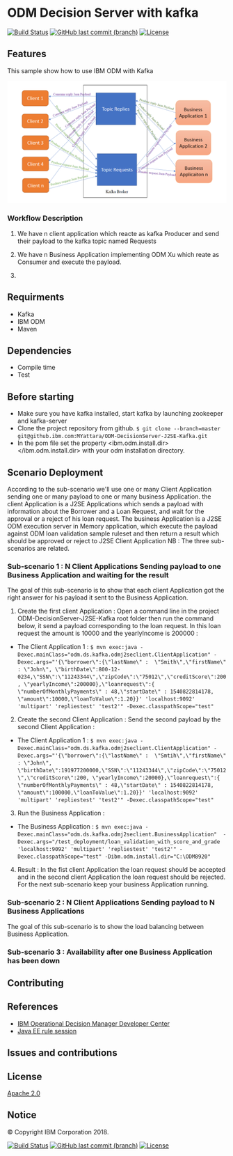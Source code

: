 # ODM Decision Server with kafka
[![Build Status](https://travis.ibm.com/MYattara/ODM-DecisionServer-Kafka.svg?token=YUDWXbAcjsyzHsqNF4a8&branch=master)](https://travis.ibm.com/MYattara/ODM-DecisionServer-Kafka)
[![GitHub last commit (branch)](https://img.shields.io/github/last-commit/ODMDev/odm-ondocker/dev.svg)](https://github.ibm.com/MYattara/ODM-DecisionServer-Kafka)
[![License](https://img.shields.io/badge/License-Apache%202.0-blue.svg)](https://opensource.org/licenses/Apache-2.0)

## Features


This sample show how to use IBM ODM with Kafka

![Sample Architecture](ODM-J2SEclient/docs/images/architecture.png)

### Workflow Description

1. We have n client application which reacte as kafka Producer and send their payload to the kafka topic named Requests

2. We have n Business Application implementing ODM Xu which reate as Consumer and execute the payload.

3. 
## Requirments

* Kafka
* IBM ODM
* Maven


## Dependencies
- Compile time
- Test
## Before starting
* Make sure you have kafka installed, start kafka by launching zookeeper and kafka-server
* Clone the project repository from github.
`$ git clone --branch=master git@github.ibm.com:MYattara/ODM-DecisionServer-J2SE-Kafka.git`
* In the pom file set the property <ibm.odm.install.dir></ibm.odm.install.dir> with your odm installation directory.

## Scenario Deployment

According to the sub-scenario we'll use one or many Client Application sending one or many payload to one or many business Application.
the client Application is a J2SE Applications which sends a payload with information about the Borrower and a Loan Request, and wait for the approval or a reject of his loan request.
The business Application is a J2SE ODM execution server in Memory application, which execute the payload against ODM loan validation sample ruleset and then return a result which should be approved or reject to J2SE Client Application
NB : The three sub-scenarios are related.

### Sub-scenario 1 : N Client Applications Sending payload to one Business Application and waiting for the result
The goal of this sub-scenario is to show that each client Application got the right answer for his payload it sent to the Business Application.

1. Create the first client Application : Open a command line in the project ODM-DecisionServer-J2SE-Kafka root folder then run the command below, it send a payload corresponding to the loan request. In this loan request the amount is 10000 and 
the yearlyIncome is 200000  : 

 * The Client Application 1 : `$ mvn exec:java -Dexec.mainClass="odm.ds.kafka.odmj2seclient.ClientApplication" -Dexec.args="'{\"borrower\":{\"lastName\" : 
 \"Smith\",\"firstName\" : \"John\", \"birthDate\":800-12-0234,\"SSN\":\"11243344\",\"zipCode\":\"75012\",\"creditScore\":200,
 \"yearlyIncome\":200000},\"loanrequest\":{ \"numberOfMonthlyPayments\" : 48,\"startDate\" : 1540822814178, \"amount\":10000,\"loanToValue\":1.20}}' 'localhost:9092' 
 'multipart' 'repliestest' 'test2'" -Dexec.classpathScope="test"`

 2. Create the second Client Application : Send the second payload by the second Client Application :
 
 * The Client Application 1 : `$ mvn exec:java -Dexec.mainClass="odm.ds.kafka.odmj2seclient.ClientApplication" -Dexec.args="'{\"borrower\":{\"lastName\" : 
 \"Smtih\",\"firstName\" : \"John\", \"birthDate\":191977200000,\"SSN\":\"11243344\",\"zipCode\":\"75012\",\"creditScore\":200,
 \"yearlyIncome\":20000},\"loanrequest\":{ \"numberOfMonthlyPayments\" : 48,\"startDate\" : 1540822814178, \"amount\":100000,\"loanToValue\":1.20}}' 'localhost:9092' 
 'multipart' 'repliestest' 'test2'" -Dexec.classpathScope="test"`

 3. Run the Business Application :
 
* The Business Application : `$ mvn exec:java -Dexec.mainClass="odm.ds.kafka.odmj2seclient.BusinessApplication" 
-Dexec.args="/test_deployment/loan_validation_with_score_and_grade 'localhost:9092' 'multipart' 'repliestest' 'test2'" -Dexec.classpathScope="test"
 -Dibm.odm.install.dir="C:\ODM8920" `
4. Result : 
In the fist client Application the loan request should be accepted and in the second client Application the loan request should be rejected.
For the next sub-scenario keep your business Application running.

### Sub-scenario 2 : N Client Applications Sending payload to N Business Applications

The goal of this sub-scenario is to show the load balancing between Business Application.


### Sub-scenario 3 : Availability after one Business Application has been down


## Contributing

## References
* [IBM Operational Decision Manager Developer Center](https://developer.ibm.com/odm/)
* [Java EE rule session](https://www.ibm.com/support/knowledgecenter/en/SSQP76_8.9.2/com.ibm.odm.dserver.rules.samples/res_smp_topics/smp_res_javaee.html)

## Issues and contributions

## License
[Apache 2.0](LICENSE)
## Notice
© Copyright IBM Corporation 2018.

[![Build Status](https://travis.ibm.com/MYattara/ODM-DecisionServer-Kafka.svg?token=YUDWXbAcjsyzHsqNF4a8&branch=master)](https://travis.ibm.com/MYattara/ODM-DecisionServer-Kafka)
[![GitHub last commit (branch)](https://img.shields.io/github/last-commit/ODMDev/odm-ondocker/dev.svg)](https://github.ibm.com/MYattara/ODM-DecisionServer-Kafka)
[![License](https://img.shields.io/badge/License-Apache%202.0-blue.svg)](https://opensource.org/licenses/Apache-2.0)

